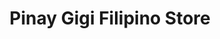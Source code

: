 ---
title: "Pinay Gigi Filipino Store"
url: /baton-rouge/pinay-gigi-filipino-store/
shop: Supermarkt
---